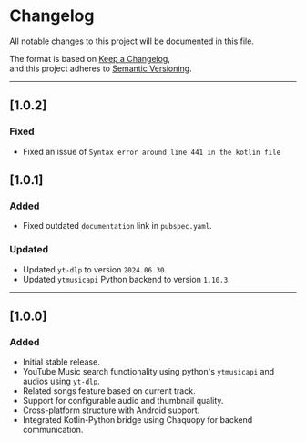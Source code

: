 # Changelog

All notable changes to this project will be documented in this file.

The format is based on [Keep a Changelog](https://keepachangelog.com/en/1.0.0/),  
and this project adheres to [Semantic Versioning](https://semver.org/spec/v2.0.0.html).

---
## [1.0.2]

### Fixed
- Fixed an issue of `Syntax error around line 441 in the kotlin file`

## [1.0.1]

### Added
- Fixed outdated `documentation` link in `pubspec.yaml`.

### Updated
- Updated `yt-dlp` to version `2024.06.30`.
- Updated `ytmusicapi` Python backend to version `1.10.3`.

---

## [1.0.0]

### Added
- Initial stable release.
- YouTube Music search functionality using python's `ytmusicapi` and audios using `yt-dlp`.
- Related songs feature based on current track.
- Support for configurable audio and thumbnail quality.
- Cross-platform structure with Android support.
- Integrated Kotlin-Python bridge using Chaquopy for backend communication.
